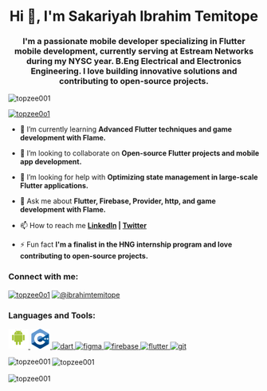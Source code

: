 <h1 align="center">Hi 👋, I'm Sakariyah Ibrahim Temitope</h1>
<h3 align="center">I'm a passionate mobile developer specializing in Flutter mobile development, currently serving at Estream Networks during my NYSC year. B.Eng Electrical and Electronics Engineering. I love building innovative solutions and contributing to open-source projects.</h3>

<p align="left"> <img src="https://komarev.com/ghpvc/?username=topzee001&label=Profile%20views&color=0e75b6&style=flat" alt="topzee001" /> </p>

<p align="left"> <a href="https://twitter.com/topzee0o1" target="blank"><img src="https://img.shields.io/twitter/follow/topzee0o1?logo=twitter&style=for-the-badge" alt="topzee0o1" /></a> </p>

- 🌱 I’m currently learning **Advanced Flutter techniques and game development with Flame.**

- 👯 I’m looking to collaborate on **Open-source Flutter projects and mobile app development.**

- 🤝 I’m looking for help with **Optimizing state management in large-scale Flutter applications.**

- 💬 Ask me about **Flutter, Firebase, Provider, http, and game development with Flame.**

- 📫 How to reach me **[LinkedIn](https://www.linkedin.com/in/ibrahim-sakariyah-071380183/) | [Twitter](https://x.com/Topzee0o1)**

- ⚡ Fun fact **I'm a finalist in the HNG internship program and love contributing to open-source projects.**

<h3 align="left">Connect with me:</h3>
<p align="left">
<a href="https://twitter.com/topzee0o1" target="blank"><img align="center" src="https://raw.githubusercontent.com/rahuldkjain/github-profile-readme-generator/master/src/images/icons/Social/twitter.svg" alt="topzee0o1" height="30" width="40" /></a>
<a href="https://medium.com/@ibrahimtemitope" target="blank"><img align="center" src="https://raw.githubusercontent.com/rahuldkjain/github-profile-readme-generator/master/src/images/icons/Social/medium.svg" alt="@ibrahimtemitope" height="30" width="40" /></a>
</p>

<h3 align="left">Languages and Tools:</h3>
<p align="left"> <a href="https://developer.android.com" target="_blank" rel="noreferrer"> <img src="https://raw.githubusercontent.com/devicons/devicon/master/icons/android/android-original-wordmark.svg" alt="android" width="40" height="40"/> </a> <a href="https://www.w3schools.com/cpp/" target="_blank" rel="noreferrer"> <img src="https://raw.githubusercontent.com/devicons/devicon/master/icons/cplusplus/cplusplus-original.svg" alt="cplusplus" width="40" height="40"/> </a> <a href="https://dart.dev" target="_blank" rel="noreferrer"> <img src="https://www.vectorlogo.zone/logos/dartlang/dartlang-icon.svg" alt="dart" width="40" height="40"/> </a> <a href="https://www.figma.com/" target="_blank" rel="noreferrer"> <img src="https://www.vectorlogo.zone/logos/figma/figma-icon.svg" alt="figma" width="40" height="40"/> </a> <a href="https://firebase.google.com/" target="_blank" rel="noreferrer"> <img src="https://www.vectorlogo.zone/logos/firebase/firebase-icon.svg" alt="firebase" width="40" height="40"/> </a> <a href="https://flutter.dev" target="_blank" rel="noreferrer"> <img src="https://www.vectorlogo.zone/logos/flutterio/flutterio-icon.svg" alt="flutter" width="40" height="40"/> </a> <a href="https://git-scm.com/" target="_blank" rel="noreferrer"> <img src="https://www.vectorlogo.zone/logos/git-scm/git-scm-icon.svg" alt="git" width="40" height="40"/> </a> </p>

<p><img align="left" src="https://github-readme-stats.vercel.app/api/top-langs?username=topzee001&show_icons=true&locale=en&layout=compact" alt="topzee001" /></p>

<p>&nbsp;<img align="center" src="https://github-readme-stats.vercel.app/api?username=topzee001&show_icons=true&locale=en" alt="topzee001" /></p>

<p><img align="center" src="https://github-readme-streak-stats.herokuapp.com/?user=topzee001&" alt="topzee001" /></p>
